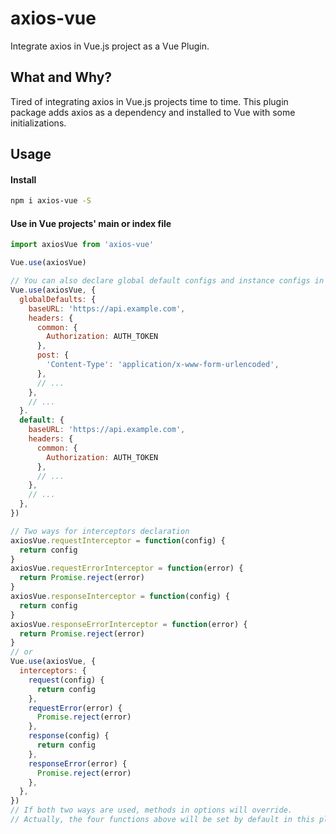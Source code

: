 # axios-vue

Integrate axios in Vue.js project as a Vue Plugin.

## What and Why?

Tired of integrating axios in Vue.js projects time to time. This plugin package adds axios as a dependency and installed to Vue with some initializations.

## Usage

#### Install

```bash
npm i axios-vue -S
```

#### Use in Vue projects' main or index file

```js
import axiosVue from 'axios-vue'

Vue.use(axiosVue)

// You can also declare global default configs and instance configs in plugin options
Vue.use(axiosVue, {
  globalDefaults: {
    baseURL: 'https://api.example.com',
    headers: {
      common: {
        Authorization: AUTH_TOKEN
      },
      post: {
        'Content-Type': 'application/x-www-form-urlencoded',
      },
      // ...
    },
    // ...
  }.
  default: {
    baseURL: 'https://api.example.com',
    headers: {
      common: {
        Authorization: AUTH_TOKEN
      },
      // ...
    },
    // ...
  },
})

// Two ways for interceptors declaration
axiosVue.requestInterceptor = function(config) {
  return config
}
axiosVue.requestErrorInterceptor = function(error) {
  return Promise.reject(error)
}
axiosVue.responseInterceptor = function(config) {
  return config
}
axiosVue.responseErrorInterceptor = function(error) {
  return Promise.reject(error)
}
// or
Vue.use(axiosVue, {
  interceptors: {
    request(config) {
      return config
    },
    requestError(error) {
      Promise.reject(error)
    },
    response(config) {
      return config
    },
    responseError(error) {
      Promise.reject(error)
    },
  },
})
// If both two ways are used, methods in options will override.
// Actually, the four functions above will be set by default in this plugin.
```
